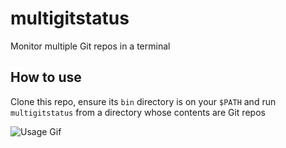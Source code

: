 # multigitstatus

Monitor multiple Git repos in a terminal

## How to use

Clone this repo, ensure its `bin` directory is on your `$PATH` and run `multigitstatus` from a directory whose contents are Git repos

![Usage Gif](https://www.dl.dropboxusercontent.com/s/kg0v3vu6aga6vqy/multigitstatus.gif?dl=0)
